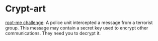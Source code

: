 # Crypt-art

[root-me challenge](https://www.root-me.org/en/Challenges/Steganography/Crypt-art): A police unit intercepted a message from a terrorist group. This message may contain a secret key used to encrypt other communications. They need you to decrypt it.
